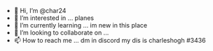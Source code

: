 - 👋 Hi, I’m @char24
- 👀 I’m interested in ... planes
- 🌱 I’m currently learning ... im new in this place
- 💞️ I’m looking to collaborate on ... 
- 📫 How to reach me ... dm in discord my dis is charleshogh
#3436

<!---
char24/char24 is a ✨ special ✨ repository because its `README.md` (this file) appears on your GitHub profile.
You can click the Preview link to take a look at your changes.
--->
